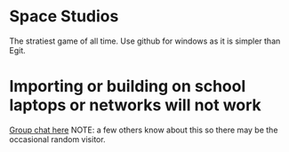 # Space Studios
The stratiest game of all time.
Use github for windows as it is simpler than Egit.
# Importing or building on school laptops or networks will not work

[Group chat here](https://test-chat-nikola-bojanic.c9.io/) NOTE: a few others know about this so there may be the occasional random visitor.

